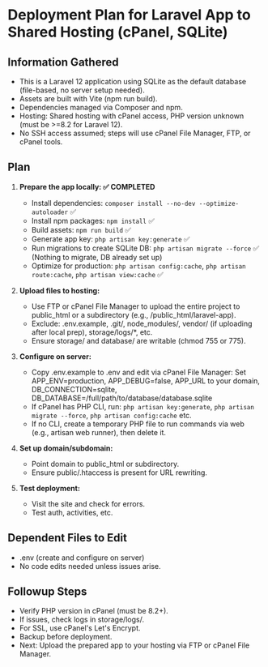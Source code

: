 # Deployment Plan for Laravel App to Shared Hosting (cPanel, SQLite)

## Information Gathered
- This is a Laravel 12 application using SQLite as the default database (file-based, no server setup needed).
- Assets are built with Vite (npm run build).
- Dependencies managed via Composer and npm.
- Hosting: Shared hosting with cPanel access, PHP version unknown (must be >=8.2 for Laravel 12).
- No SSH access assumed; steps will use cPanel File Manager, FTP, or cPanel tools.

## Plan
1. **Prepare the app locally: ✅ COMPLETED**
   - Install dependencies: `composer install --no-dev --optimize-autoloader` ✅
   - Install npm packages: `npm install` ✅
   - Build assets: `npm run build` ✅
   - Generate app key: `php artisan key:generate` ✅
   - Run migrations to create SQLite DB: `php artisan migrate --force` ✅ (Nothing to migrate, DB already set up)
   - Optimize for production: `php artisan config:cache`, `php artisan route:cache`, `php artisan view:cache` ✅

2. **Upload files to hosting:**
   - Use FTP or cPanel File Manager to upload the entire project to public_html or a subdirectory (e.g., /public_html/laravel-app).
   - Exclude: .env.example, .git/, node_modules/, vendor/ (if uploading after local prep), storage/logs/*, etc.
   - Ensure storage/ and database/ are writable (chmod 755 or 775).

3. **Configure on server:**
   - Copy .env.example to .env and edit via cPanel File Manager: Set APP_ENV=production, APP_DEBUG=false, APP_URL to your domain, DB_CONNECTION=sqlite, DB_DATABASE=/full/path/to/database/database.sqlite
   - If cPanel has PHP CLI, run: `php artisan key:generate`, `php artisan migrate --force`, `php artisan config:cache` etc.
   - If no CLI, create a temporary PHP file to run commands via web (e.g., artisan web runner), then delete it.

4. **Set up domain/subdomain:**
   - Point domain to public_html or subdirectory.
   - Ensure public/.htaccess is present for URL rewriting.

5. **Test deployment:**
   - Visit the site and check for errors.
   - Test auth, activities, etc.

## Dependent Files to Edit
- .env (create and configure on server)
- No code edits needed unless issues arise.

## Followup Steps
- Verify PHP version in cPanel (must be 8.2+).
- If issues, check logs in storage/logs/.
- For SSL, use cPanel's Let's Encrypt.
- Backup before deployment.
- Next: Upload the prepared app to your hosting via FTP or cPanel File Manager.
